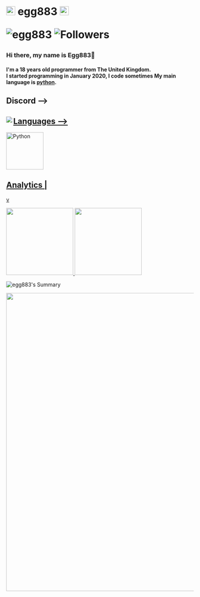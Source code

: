 <h1 align="left">
  <a target="_blank">
    <img src="https://github.com/JayantGoel001/JayantGoel001/blob/master/GIF/Earth.gif" width="24px" style="max-width:100%;">
  </a>
  egg883
  <a target="_blank">
    <img src="https://github.com/JayantGoel001/JayantGoel001/blob/master/GIF/Earth.gif"  width="24px" style="max-width:100%;">
    <p align="left">  
  <img src="https://komarev.com/ghpvc/?username=egg883" alt="egg883" />
  <img alt="Followers" src="https://img.shields.io/github/followers/cotra1337?style=social">    
</p>
<p align="left">  
 </p>
  </a>
</h1>

### Hi there, my name is Egg883👋
#### I'm a 18 years old programmer from The United Kingdom.</br> I started programming in January 2020, I code sometimes My main language is [python](https://python.org).

<h2><strong> Discord -->  </strong></h2>
<a href="https://discord.com/users/184841558661529600"><img align="left" src="https://lanyard.cnrad.dev/api/184841558661529600"a>

<h2><strong> Languages -->  </strong></h2>

<img src="https://cdn.discordapp.com/attachments/974332459577639013/979757795412947014/unknown.png" alt="Python" width="100" height="100"/>

 <h2><strong> Analytics   |  </strong></h2>
                          v
<p align="left">
<a href="https://github.com/egg883">
  <img height="180em" src="https://github-readme-stats.vercel.app/api?username=egg883&show_icons=true&theme=midnight-purple&include_all_commits=true&count_private=true"/>
  <img height="180em" src="https://github-readme-stats.vercel.app/api/top-langs/?username=egg883&layout=compact&langs_count=7&theme=midnight-purple"/>
</a>
</p>

![egg883's Summary](https://github-profile-summary-cards.vercel.app/api/cards/profile-details?username=egg883&theme=monokai)

<center>
  <a href="https://github.com/ryo-ma/github-profile-trophy">
    <img width=800 src="https://github-profile-trophy.vercel.app/?username=egg883&column=8&theme=discord&no-frame=true&no-bg=true"/>
  </a>
</center>
